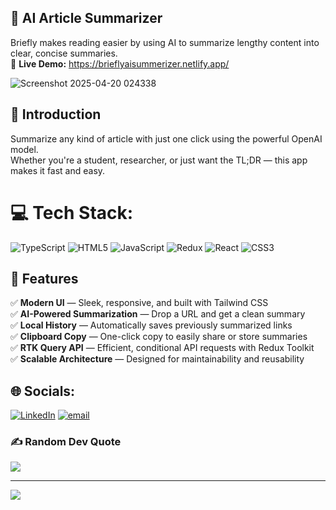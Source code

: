 ## 🧠 AI Article Summarizer  
Briefly makes reading easier by using AI to summarize lengthy content into clear, concise summaries.  
🔗 **Live Demo:** https://brieflyaisummerizer.netlify.app/

![Screenshot 2025-04-20 024338](https://github.com/user-attachments/assets/d8e1b41d-bed2-47e4-abec-e4bc43d4fabc)

## 🤖 Introduction  
Summarize any kind of article with just one click using the powerful OpenAI model.  
Whether you're a student, researcher, or just want the TL;DR — this app makes it fast and easy.  

# 💻 Tech Stack:
![TypeScript](https://img.shields.io/badge/typescript-%23007ACC.svg?style=for-the-badge&logo=typescript&logoColor=white) 
![HTML5](https://img.shields.io/badge/html5-%23E34F26.svg?style=for-the-badge&logo=html5&logoColor=white) 
![JavaScript](https://img.shields.io/badge/javascript-%23323330.svg?style=for-the-badge&logo=javascript&logoColor=%23F7DF1E) 
![Redux](https://img.shields.io/badge/redux-%23593d88.svg?style=for-the-badge&logo=redux&logoColor=white) 
![React](https://img.shields.io/badge/react-%2320232a.svg?style=for-the-badge&logo=react&logoColor=%2361DAFB) 
![CSS3](https://img.shields.io/badge/css3-%231572B6.svg?style=for-the-badge&logo=css3&logoColor=white)
  
## 🔋 Features

✅ **Modern UI** — Sleek, responsive, and built with Tailwind CSS  
✅ **AI-Powered Summarization** — Drop a URL and get a clean summary  
✅ **Local History** — Automatically saves previously summarized links  
✅ **Clipboard Copy** — One-click copy to easily share or store summaries  
✅ **RTK Query API** — Efficient, conditional API requests with Redux Toolkit  
✅ **Scalable Architecture** — Designed for maintainability and reusability



## 🌐 Socials:
[![LinkedIn](https://img.shields.io/badge/LinkedIn-%230077B5.svg?logo=linkedin&logoColor=white)](https://www.linkedin.com/in/aryan-verma-a61655299?utm_source=share&utm_campaign=share_via&utm_content=profile&utm_medium=android_app) 
[![email](https://img.shields.io/badge/Email-D14836?logo=gmail&logoColor=white)](mailto:aryanofficial707@gmail.com) 

### ✍️ Random Dev Quote
![](https://quotes-github-readme.vercel.app/api?type=horizontal&theme=radical)

---
[![](https://visitcount.itsvg.in/api?id=NamanVerma21&icon=0&color=0)](https://visitcount.itsvg.in)

<!-- Proudly created with GPRM ( https://gprm.itsvg.in ) -->
